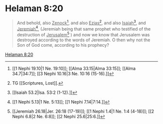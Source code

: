 # Helaman 8:20

> And behold, also <u>Zenock</u>[^a], and also <u>Ezias</u>[^b], and also <u>Isaiah</u>[^c], and <u>Jeremiah</u>[^d], (Jeremiah being that same prophet who testified of the destruction of <u>Jerusalem</u>[^e] ) and now we know that Jerusalem was destroyed according to the words of Jeremiah. O then why not the Son of God come, according to his prophecy?

[Helaman 8:20](https://www.churchofjesuschrist.org/study/scriptures/bofm/hel/8?lang=eng&id=p20#p20)


[^a]: [[1 Nephi 19.10|1 Ne. 19:10]]; [[Alma 33.15|Alma 33:15]]; [[Alma 34.7|34:7]]; [[3 Nephi 10.16|3 Ne. 10:16 (15-16).]]
[^b]: TG [[Scriptures, Lost]].
[^c]: [[Isaiah 53.2|Isa. 53:2 (1-12).]]
[^d]: [[1 Nephi 5.13|1 Ne. 5:13]]; [[1 Nephi 7.14|7:14.]]
[^e]: [[Jeremiah 26.18|Jer. 26:18 (17-19)]]; [[1 Nephi 1.4|1 Ne. 1:4 (4-18)]]; [[2 Nephi 6.8|2 Ne. 6:8]]; [[2 Nephi 25.6|25:6.]]
